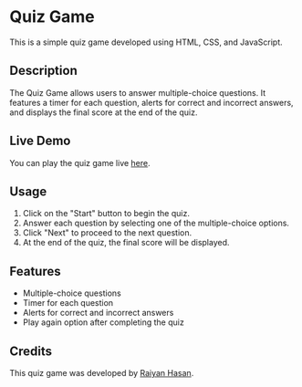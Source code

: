 # Quiz Game

This is a simple quiz game developed using HTML, CSS, and JavaScript.

## Description

The Quiz Game allows users to answer multiple-choice questions. It features a timer for each question, alerts for correct and incorrect answers, and displays the final score at the end of the quiz.

## Live Demo

You can play the quiz game live [here](https://hasanraiyan.github.io/Quiz/).

## Usage

1. Click on the "Start" button to begin the quiz.
2. Answer each question by selecting one of the multiple-choice options.
3. Click "Next" to proceed to the next question.
4. At the end of the quiz, the final score will be displayed.

## Features

- Multiple-choice questions
- Timer for each question
- Alerts for correct and incorrect answers
- Play again option after completing the quiz

## Credits

This quiz game was developed by [Raiyan Hasan](https://www.linkedin.com/in/hasanraiyan/).


